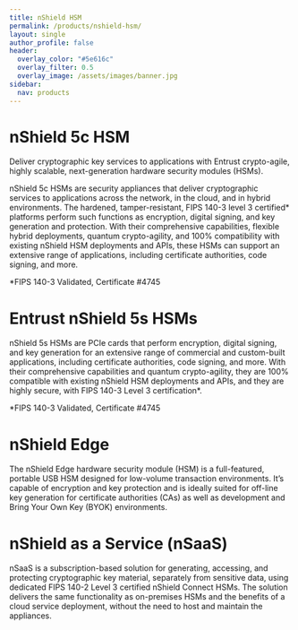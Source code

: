 ```yaml
---
title: nShield HSM
permalink: /products/nshield-hsm/
layout: single
author_profile: false
header:
  overlay_color: "#5e616c"
  overlay_filter: 0.5
  overlay_image: /assets/images/banner.jpg
sidebar:
  nav: products
---
```


# nShield 5c HSM

Deliver cryptographic key services to applications with Entrust crypto-agile, highly scalable, next-generation hardware security modules (HSMs).

nShield 5c HSMs are security appliances that deliver cryptographic services to applications across the network, in the cloud, and in hybrid environments. The hardened, tamper-resistant, FIPS 140-3 level 3 certified* platforms perform such functions as encryption, digital signing, and key generation and protection. With their comprehensive capabilities, flexible hybrid deployments, quantum crypto-agility, and 100% compatibility with existing nShield HSM deployments and APIs, these HSMs can support an extensive range of applications, including certificate authorities, code signing, and more.

*FIPS 140-3 Validated, Certificate #4745


# Entrust nShield 5s HSMs

nShield 5s HSMs are PCIe cards that perform encryption, digital signing, and key generation for an extensive range of commercial and custom-built applications, including certificate authorities, code signing, and more. With their comprehensive capabilities and quantum crypto-agility, they are 100% compatible with existing nShield HSM deployments and APIs, and they are highly secure, with FIPS 140-3 Level 3 certification*.

*FIPS 140-3 Validated, Certificate #4745

# nShield Edge

The nShield Edge hardware security module (HSM) is a full-featured, portable USB HSM designed for low-volume transaction environments. It’s capable of encryption and key protection and is ideally suited for off-line key generation for certificate authorities (CAs) as well as development and Bring Your Own Key (BYOK) environments.

# nShield as a Service (nSaaS)

nSaaS is a subscription-based solution for generating, accessing, and protecting cryptographic key material, separately from sensitive data, using dedicated FIPS 140-2 Level 3 certified nShield Connect HSMs. The solution delivers the same functionality as on-premises HSMs and the benefits of a cloud service deployment, without the need to host and maintain the appliances.